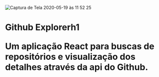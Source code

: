 ![Captura de Tela 2020-05-19 às 11 52 25](https://user-images.githubusercontent.com/44346970/82342429-fb302700-99c7-11ea-8753-1d1dba0db7d5.png)

<h1>Github Explorer</>h1

Um aplicação React para buscas de repositórios e visualização dos detalhes através da api do Github. 
